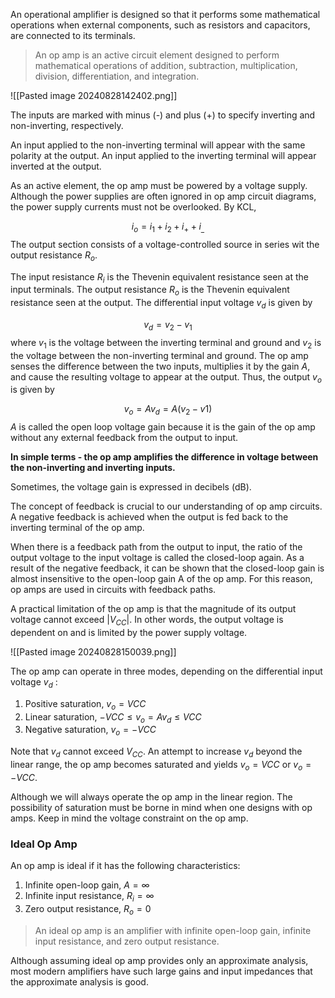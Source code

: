 An operational amplifier is designed so that it performs some mathematical operations when external components, such as resistors and capacitors, are connected to its terminals.

> An op amp is an active circuit element designed to perform mathematical operations of addition, subtraction, multiplication, division, differentiation, and integration.

![[Pasted image 20240828142402.png]]

The inputs are marked with minus (-) and plus (+) to specify inverting and non-inverting, respectively.

An input applied to the non-inverting terminal will appear with the same polarity at the output. An input applied to the inverting terminal will appear inverted at the output.

As an active element, the op amp must be powered by a voltage supply. Although the power supplies are often ignored in op amp circuit diagrams, the power supply currents must not be overlooked. By KCL,

$$ i_o = i_1 + i_2 + i_+ + i_\_ $$
The output section consists of a voltage-controlled source in series wit the output resistance $R_o$.

The input resistance $R_i$ is the Thevenin equivalent resistance seen at the input terminals. The output resistance $R_o$ is the Thevenin equivalent resistance seen at the output. The differential input voltage $v_d$ is given by

$$ v_d = v_2 - v_1 $$
where $v_1$ is the voltage between the inverting terminal and ground and $v_2$ is the voltage between the non-inverting terminal and ground. The op amp senses the difference between the two inputs, multiplies it by the gain $A$, and cause the resulting voltage to appear at the output. Thus, the output $v_o$ is given by

$$ v_o = Av_d = A(v_2 - v1) $$
$A$ is called the open loop voltage gain because it is the gain of the op amp without any external feedback from the output to input.

**In simple terms - the op amp amplifies the difference in voltage between the non-inverting and inverting inputs.**

Sometimes, the voltage gain is expressed in decibels (dB).

The concept of feedback is crucial to our understanding of op amp circuits. A negative feedback is achieved when the output is fed back to the inverting terminal of the op amp. 

When there is a feedback path from the output to input, the ratio of the output voltage to the input voltage is called the closed-loop again. As a result of the negative feedback, it can be shown that the closed-loop gain is almost insensitive to the open-loop gain A of the op amp. For this reason, op amps are used in circuits with feedback paths.

A practical limitation of the op amp is that the magnitude of its output voltage cannot exceed $|V_{CC}|$. In other words, the output voltage is dependent on and is limited by the power supply voltage.

![[Pasted image 20240828150039.png]]

The op amp can operate in three modes, depending on the differential input voltage $v_d$ :
1. Positive saturation, $v_o = V{CC}$
2. Linear saturation, $-V{CC} \leq v_o = Av_d \leq V{CC}$
3. Negative saturation, $v_o = - V{CC}$

Note that $v_d$ cannot exceed $V_{CC}$. An attempt to increase $v_d$ beyond the linear range, the op amp becomes saturated and yields $v_o = V{CC}$ or $v_o = - V{CC}$.

Although we will always operate the op amp in the linear region. The possibility of saturation must be borne in mind when one designs with op amps. Keep in mind the voltage constraint on the op amp.

### Ideal Op Amp

An op amp is ideal if it has the following characteristics:

1. Infinite open-loop gain, $A = \infty$
2. Infinite input resistance, $R_i = \infty$
3. Zero output resistance, $R_{o} = 0$

> An ideal op amp is an amplifier with infinite open-loop gain, infinite input resistance, and zero output resistance.

Although assuming ideal op amp provides only an approximate analysis, most modern amplifiers have such large gains and input impedances that the approximate analysis is good.









